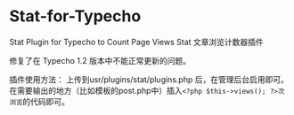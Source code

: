 # Stat-for-Typecho
Stat Plugin for Typecho to Count Page Views
Stat 文章浏览计数器插件


修复了在 Typecho 1.2 版本中不能正常更新的问题。

插件使用方法：
上传到usr/plugins/stat/plugins.php 后，在管理后台启用即可。
在需要输出的地方（比如模板的post.php中）插入`<?php $this->views(); ?>次浏览`的代码即可。


